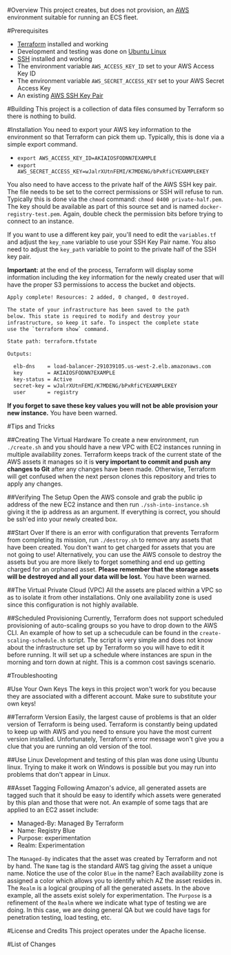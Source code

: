 #Overview
This project creates, but does not provision, an [AWS](http://aws.amazon.com/) environment suitable for running an 
ECS fleet.

#Prerequisites

* [Terraform](https://terraform.io/) installed and working
* Development and testing was done on [Ubuntu Linux](http://www.ubuntu.com/)
* [SSH](http://www.openssh.com/) installed and working
* The environment variable `AWS_ACCESS_KEY_ID` set to your AWS Access Key ID 
* The environment variable `AWS_SECRET_ACCESS_KEY` set to your AWS Secret Access Key
* An existing [AWS SSH Key Pair](http://docs.aws.amazon.com/AWSEC2/latest/UserGuide/ec2-key-pairs.html)

#Building
This project is a collection of data files consumed by Terraform so there is nothing to build. 

#Installation
You need to export your AWS key information to the environment so that Terraform can pick them up.  Typically, this is 
done via a simple export command.

* `export AWS_ACCESS_KEY_ID=AKIAIOSFODNN7EXAMPLE`
* `export AWS_SECRET_ACCESS_KEY=wJalrXUtnFEMI/K7MDENG/bPxRfiCYEXAMPLEKEY`

You also need to have access to the private half of the AWS SSH key pair.  The file needs to be set to the correct permissions or 
SSH will refuse to run.  Typically this is done via the `chmod` command: `chmod 0400 private-half.pem`.  The key should be 
available as part of this source set and is named `docker-registry-test.pem`.  Again, double check the permission bits before trying 
to connect to an instance.

If you want to use a different key pair, you'll need to edit the `variables.tf` and adjust the `key_name` variable to use your SSH Key 
Pair name.  You also need to adjust the `key_path` variable to point to the private half of the SSH key pair.

**Important:** at the end of the process, Terraform will display some information including the key information for the newly created 
user that will have the proper S3 permissions to access the bucket and objects.

```bash
Apply complete! Resources: 2 added, 0 changed, 0 destroyed.

The state of your infrastructure has been saved to the path
below. This state is required to modify and destroy your
infrastructure, so keep it safe. To inspect the complete state
use the `terraform show` command.

State path: terraform.tfstate

Outputs:

  elb-dns    = load-balancer-291039105.us-west-2.elb.amazonaws.com
  key        = AKIAIOSFODNN7EXAMPLE
  key-status = Active
  secret-key = wJalrXUtnFEMI/K7MDENG/bPxRfiCYEXAMPLEKEY
  user       = registry
```

**If you forget to save these key values you will not be able provision your new instance.**  You have been warned.

#Tips and Tricks

##Creating The Virtual Hardware
To create a new environment, run `./create.sh` and you should have a new VPC with EC2 instances running in multiple availability zones.
Terraform keeps track of the current state of the AWS assets it manages so it is **very important to commit and push any changes to 
Git** after any changes have been made.  Otherwise, Terraform will get confused when the next person clones this repository and tries 
to apply any changes.

##Verifying The Setup
Open the AWS console and grab the public ip address of the new EC2 instance and then run `./ssh-into-instance.sh` giving it the ip address 
as an argument.  If everything is correct, you should be ssh'ed into your newly created box.

##Start Over
If there is an error with configuration that prevents Terraform from completing its mission, run `./destroy.sh` to remove any assets that 
have been created.  You don't want to get charged for assets that you are not going to use! Alternatively, you can use the AWS console to 
destroy the assets but you are more likely to forget something and end up getting charged for an orphaned asset. **Please remember that the 
storage assets will be destroyed and all your data will be lost.** You have been warned.

##The Virtual Private Cloud (VPC)
All the assets are placed within a VPC so as to isolate it from other installations.  Only one availability zone is used since 
this configuration is not highly available. 

##Scheduled Provisioning
Currently, Terraform does not support scheduled provisioning of auto-scaling groups so you have to drop down to the AWS CLI.
An example of how to set up a schecudule can be found in the `create-scaling-schedule.sh` script.  The script is very simple 
and does not know about the infrastructure set up by Terraform so you will have to edit it before running. It will set up a 
schedule where instances are spun in the morning and torn down at night.  This is a common cost savings scenario.

#Troubleshooting

#Use Your Own Keys
The keys in this project won't work for you because they are associated with a different account.  Make sure to substitute your own 
keys!

##Terraform Version
Easily, the largest cause of problems is that an older version of Terraform is being used.  Terraform is constantly being updated to keep 
up with AWS and you need to ensure you have the most current version installed.  Unfortunately, Terraform's error message won't give you 
a clue that  you are running an old version of the tool.

##Use Linux
Development and testing of this plan was done using Ubuntu linux.  Trying to make it work on Windows is possible but you may 
run into problems that don't appear in Linux.

##Asset Tagging
Following Amazon's advice, all generated assets are tagged such that it should be easy to identify which assets were generated by this 
plan and those that were not.  An example of some tags that are applied to an EC2 asset include:

* Managed-By: Managed By Terraform
* Name: Registry Blue
* Purpose: experimentation 
* Realm: Experimentation 

The `Managed-By` indicates that the asset was created by Terraform and not by hand.  The `Name` tag is the standard AWS tag giving the 
asset a unique name.  Notice the use of the color `Blue` in the name?  Each availability zone is assigned a color which allows you to 
identify which AZ the asset resides in.  The `Realm` is a logical grouping of all the generated assets.  In the above example, all the 
assets exist solely for experimentation.  The `Purpose` is a refinement of the `Realm` where we indicate what type of testing we are doing.
In this case, we are doing general QA but we could have tags for penetration testing, load testing, etc.


#License and Credits
This project operates under the Apache license.

#List of Changes
